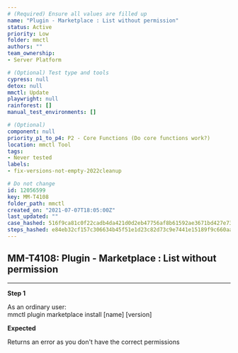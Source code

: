 ```yaml
---
# (Required) Ensure all values are filled up
name: "Plugin - Marketplace : List without permission"
status: Active
priority: Low
folder: mmctl
authors: ""
team_ownership: 
- Server Platform

# (Optional) Test type and tools
cypress: null
detox: null
mmctl: Update
playwright: null
rainforest: []
manual_test_environments: []

# (Optional)
component: null
priority_p1_to_p4: P2 - Core Functions (Do core functions work?)
location: mmctl Tool
tags: 
- Never tested
labels: 
- fix-versions-not-empty-2022cleanup

# Do not change
id: 12056599
key: MM-T4108
folder_path: mmctl
created_on: "2021-07-07T18:05:00Z"
last_updated: ""
case_hashed: 516f9ca81c0f22cadb4da421d0d2eb47756af8b61592ae3671bd427e736946553c2879a0d237d3402bcd92ed13c34857
steps_hashed: e84eb32cf157c306634b45f51e1d23c82d73c9e7441e15189f9c660aa568adcf3fc46270b5c94780101d082fc5b2e949
---
```


## MM-T4108: Plugin - Marketplace : List without permission

---

**Step 1**

As an ordinary user:\
mmctl plugin marketplace install \[name] \[version]

**Expected**

Returns an error as you don't have the correct permissions
